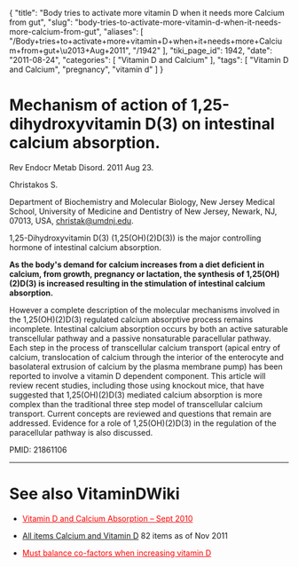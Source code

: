 {
    "title": "Body tries to activate more vitamin D when it needs more Calcium from gut",
    "slug": "body-tries-to-activate-more-vitamin-d-when-it-needs-more-calcium-from-gut",
    "aliases": [
        "/Body+tries+to+activate+more+vitamin+D+when+it+needs+more+Calcium+from+gut+\u2013+Aug+2011",
        "/1942"
    ],
    "tiki_page_id": 1942,
    "date": "2011-08-24",
    "categories": [
        "Vitamin D and Calcium"
    ],
    "tags": [
        "Vitamin D and Calcium",
        "pregnancy",
        "vitamin d"
    ]
}


# Mechanism of action of 1,25-dihydroxyvitamin D(3) on intestinal calcium absorption.

Rev Endocr Metab Disord. 2011 Aug 23. 

Christakos S.

Department of Biochemistry and Molecular Biology, New Jersey Medical School, University of Medicine and Dentistry of New Jersey, Newark, NJ, 07013, USA, christak@umdnj.edu.

1,25-Dihydroxyvitamin D(3) (1,25(OH)(2)D(3)) is the major controlling hormone of intestinal calcium absorption. 

 **As the body's demand for calcium increases from a diet deficient in calcium, from growth, pregnancy or lactation, the synthesis of 1,25(OH)(2)D(3) is increased resulting in the stimulation of intestinal calcium absorption.** 

However a complete description of the molecular mechanisms involved in the 1,25(OH)(2)D(3) regulated calcium absorptive process remains incomplete. Intestinal calcium absorption occurs by both an active saturable transcellular pathway and a passive nonsaturable paracellular pathway. Each step in the process of transcellular calcium transport (apical entry of calcium, translocation of calcium through the interior of the enterocyte and basolateral extrusion of calcium by the plasma membrane pump) has been reported to involve a vitamin D dependent component. This article will review recent studies, including those using knockout mice, that have suggested that 1,25(OH)(2)D(3) mediated calcium absorption is more complex than the traditional three step model of transcellular calcium transport. Current concepts are reviewed and questions that remain are addressed. Evidence for a role of 1,25(OH)(2)D(3) in the regulation of the paracellular pathway is also discussed.

PMID:     21861106

- - - - - - - - 

# See also VitaminDWiki

* <a href="/posts/vitamin-d-and-calcium-absorption" style="color: red; text-decoration: underline;" title="This link has an unknown page_id: 993">Vitamin D and Calcium Absorption – Sept 2010</a> 

* [All items Calcium and Vitamin D](https://www.VitaminDWiki.com/tiki-browse_categories.php?parentId=53&sort_mode=created_desc) 82 items as of Nov 2011

* <a href="/posts/must-balance-co-factors-when-increasing-vitamin-d" style="color: red; text-decoration: underline;" title="This link has an unknown page_id: 1936">Must balance co-factors when increasing vitamin D</a>